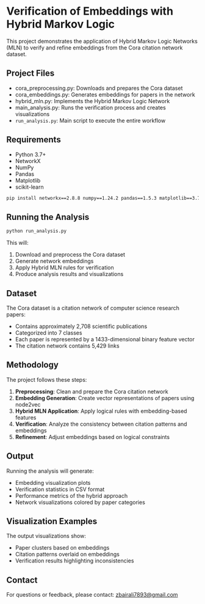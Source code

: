 # Verification of Embeddings with Hybrid Markov Logic

This project demonstrates the application of Hybrid Markov Logic Networks (MLN) to verify and refine embeddings from the Cora citation network dataset.

## Project Files

- cora_preprocessing.py: Downloads and prepares the Cora dataset
- cora_embeddings.py: Generates embeddings for papers in the network
- hybrid_mln.py: Implements the Hybrid Markov Logic Network
- main_analysis.py: Runs the verification process and creates visualizations
- `run_analysis.py`: Main script to execute the entire workflow

## Requirements

- Python 3.7+
- NetworkX
- NumPy
- Pandas
- Matplotlib
- scikit-learn

```bash
pip install networkx==2.8.8 numpy==1.24.2 pandas==1.5.3 matplotlib==3.7.1 scikit-learn==1.2.2 node2vec==0.4.6 gensim==4.3.0
```

## Running the Analysis

```bash
python run_analysis.py
```

This will:
1. Download and preprocess the Cora dataset
2. Generate network embeddings
3. Apply Hybrid MLN rules for verification
4. Produce analysis results and visualizations

## Dataset

The Cora dataset is a citation network of computer science research papers:
- Contains approximately 2,708 scientific publications
- Categorized into 7 classes
- Each paper is represented by a 1433-dimensional binary feature vector
- The citation network contains 5,429 links

## Methodology

The project follows these steps:
1. **Preprocessing**: Clean and prepare the Cora citation network
2. **Embedding Generation**: Create vector representations of papers using node2vec
3. **Hybrid MLN Application**: Apply logical rules with embedding-based features
4. **Verification**: Analyze the consistency between citation patterns and embeddings
5. **Refinement**: Adjust embeddings based on logical constraints

## Output

Running the analysis will generate:
- Embedding visualization plots
- Verification statistics in CSV format
- Performance metrics of the hybrid approach
- Network visualizations colored by paper categories

## Visualization Examples

The output visualizations show:
- Paper clusters based on embeddings
- Citation patterns overlaid on embeddings
- Verification results highlighting inconsistencies

## Contact

For questions or feedback, please contact: zbairali7893@gmail.com